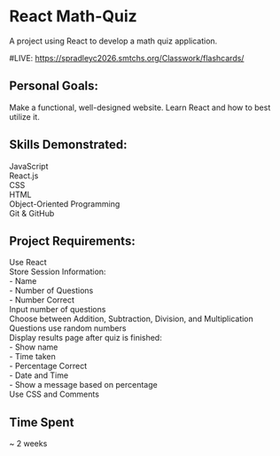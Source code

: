 # React Math-Quiz
A project using React to develop a math quiz application.

#LIVE: https://spradleyc2026.smtchs.org/Classwork/flashcards/

## Personal Goals:
Make a functional, well-designed website.
Learn React and how to best utilize it.

## Skills Demonstrated:
JavaScript  
React.js  
CSS  
HTML  
Object-Oriented Programming  
Git & GitHub  

## Project Requirements:
Use React  
Store Session Information:  
 	 - Name  
 	 - Number of Questions  
 	 - Number Correct  
Input number of questions  
Choose between Addition, Subtraction, Division, and Multiplication  
Questions use random numbers  
Display results page after quiz is finished:  
 	 - Show name  
 	 - Time taken  
 	 - Percentage Correct  
 	 - Date and Time  
 	 - Show a message based on percentage  
Use CSS and Comments  

## Time Spent
~ 2 weeks




